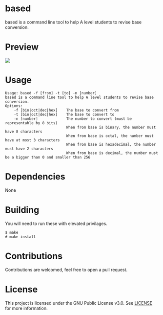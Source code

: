 # based
based is a command line tool to help A level students to revise base conversion.

# Preview
![](https://r2.e-z.host/3c62bb3a-a8a9-43f6-afd6-553646f51dc4/8px2rilw.png)

# Usage
```
Usage: based -f [from] -t [to] -n [number]
based is a command line tool to help A level students to revise base conversion.
Options:
    -f [bin|oct|dec|hex]    The base to convert from
    -t [bin|oct|dec|hex]    The base to convert to
    -n [number]             The number to convert (must be representable by 8 bits)
                            When from base is binary, the number must have 8 characters
                            When from base is octal, the number must have at most 3 characters
                            When from base is hexadecimal, the number must have 2 characters
                            When from base is decimal, the number must be a bigger than 0 and smaller than 256
```

# Dependencies
None

# Building
You will need to run these with elevated privilages.
```
$ make
# make install
```

# Contributions
Contributions are welcomed, feel free to open a pull request.

# License
This project is licensed under the GNU Public License v3.0. See [LICENSE](https://github.com/night0721/based/blob/master/LICENSE) for more information.
